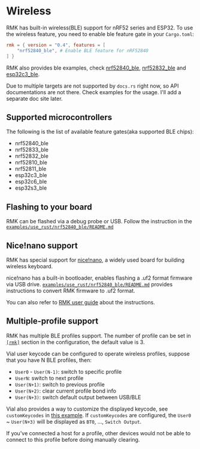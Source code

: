 # Wireless

RMK has built-in wireless(BLE) support for nRF52 series and ESP32. To use the wireless feature, you need to enable ble feature gate in your `Cargo.toml`:

```toml
rmk = { version = "0.4", features = [
    "nrf52840_ble", # Enable BLE feature for nRF52840
] }
```

RMK also provides ble examples, check [nrf52840_ble](https://github.com/HaoboGu/rmk/tree/main/examples/use_config/nrf52840_ble), [nrf52832_ble](https://github.com/HaoboGu/rmk/tree/main/examples/use_config/nrf52832_ble) and [esp32c3_ble](https://github.com/HaoboGu/rmk/tree/main/examples/use_config/esp32c3_ble).

Due to multiple targets are not supported by `docs.rs` right now, so API documentations are not there. Check examples for the usage. I'll add a separate doc site later.

## Supported microcontrollers

The following is the list of available feature gates(aka supported BLE chips):

- nrf52840_ble
- nrf52833_ble
- nrf52832_ble
- nrf52810_ble
- nrf52811_ble
- esp32c3_ble
- esp32c6_ble
- esp32s3_ble

## Flashing to your board

RMK can be flashed via a debug probe or USB. Follow the instruction in the [`examples/use_rust/nrf52840_ble/README.md`](https://github.com/HaoboGu/rmk/blob/main/examples/use_rust/nrf52840_ble/README.md)

## Nice!nano support

RMK has special support for [nice!nano](https://nicekeyboards.com/), a widely used board for building wireless keyboard.

nice!nano has a built-in bootloader, enables flashing a .uf2 format firmware via USB drive. [`examples/use_rust/nrf52840_ble/README.md`](https://github.com/HaoboGu/rmk/blob/main/examples/use_rust/nrf52840_ble/README.md) provides instructions to convert RMK firmware to .uf2 format.

You can also refer to [RMK user guide](/docs/user_guide/3_flash_firmware.md#use-uf2-bootloader) about the instructions.

## Multiple-profile support

RMK has multiple BLE profiles support. The number of profile can be set in [`[rmk]`](./configuration/rmk_config#wireless-configuration) section in the configuration, the default value is 3.

Vial user keycode can be configured to operate wireless profiles, suppose that you have N BLE profiles, then:

- `User0` - `User(N-1)`: switch to specific profile
- `UserN`: switch to next profile
- `User(N+1)`: switch to previous profile
- `User(N+2)`: clear current profile bond info
- `User(N+3)`: switch default output between USB/BLE

Vial also provides a way to customize the displayed keycode, see `customKeycodes` in [this example](https://github.com/HaoboGu/rmk/blob/main/examples/use_rust/nrf52840_ble/vial.json). If `customKeycodes` are configured, the `User0` ~ `User(N+3)` will be displayed as `BT0`, ..., `Switch Output`.

If you've connected a host for a profile, other devices would not be able to connect to this profile before doing manually clearing.
